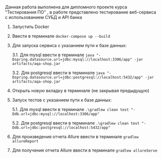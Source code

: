 Данная работа выполнена для дипломного проекте курса "Тестирования ПО" , в работе представлено тестирование веб-сервиса с использованием СУБД и API банка

1. Запустить Docker
2. Ввести в терминале `docker-compose up --build`
3. Для запуска сервиса с указанием пути к базе данных:

   3.1. Для mysql ввести в терминале `java "-Dspring.datasource.url=jdbc:mysql://localhost:3306/app" -jar artifacts/aqa-shop.jar`
   
   3.2. Для postgresql ввести в терминале `java "-Dspring.datasource.url=jdbc:postgresql://localhost:5432/app" -jar artifacts/aqa-shop.jar`
4. Открыть новую вкладку в терминале (не закрывая предыдущую)
5. Запуск тестов c указанием пути к базе данных:

   5.1. Для mysql ввести в терминале `.\gradlew clean test "-Ddb.url=jdbc:mysql://localhost:3306/app"`
   
   5.2. Для postgresql ввести в терминале `.\gradlew clean test "-Ddb.url=jdbc:postgresql://localhost:5432/app"`
6. Для произведения отчета Allure  ввести в терминале `gradlew allureReport`
7. Для получения отчета Allure ввести в терминале `gradlew allureServe`